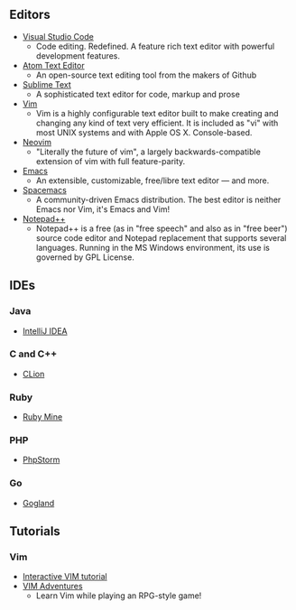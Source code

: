 ## Editors

 - [Visual Studio Code](https://code.visualstudio.com/)
   - Code editing. Redefined. A feature rich text editor with powerful development features.
 - [Atom Text Editor](https://atom.io/)
   - An open-source text editing tool from the makers of Github
- [Sublime Text](https://www.sublimetext.com/)
   - A sophisticated text editor for code, markup and prose
- [Vim](http://www.vim.org/)
   - Vim is a highly configurable text editor built to make creating and changing any kind of text very efficient. It is included as "vi" with most UNIX systems and with Apple OS X. Console-based.
- [Neovim](https://neovim.io/)
   - "Literally the future of vim", a largely backwards-compatible extension of vim with full feature-parity.
- [Emacs](https://www.gnu.org/software/emacs/)
   - An extensible, customizable, free/libre text editor — and more.
- [Spacemacs](http://spacemacs.org)
   - A community-driven Emacs distribution. The best editor is neither Emacs nor Vim, it's Emacs and Vim!
- [Notepad++](https://notepad-plus-plus.org/)
   - Notepad++ is a free (as in "free speech" and also as in "free beer") source code editor and Notepad replacement that supports several languages. Running in the MS Windows environment, its use is governed by GPL License.

## IDEs

### Java

  - [IntelliJ IDEA](https://www.jetbrains.com/idea/)

### C and C++

 - [CLion](https://www.jetbrains.com/clion/)

### Ruby

  - [Ruby Mine](https://www.jetbrains.com/ruby/)

### PHP

  - [PhpStorm](https://www.jetbrains.com/phpstorm/)
  
  ### Go

  - [Gogland](https://www.jetbrains.com/go/)
  


## Tutorials

### Vim
- [Interactive VIM tutorial](http://www.openvim.com/tutorial.html)
- [VIM Adventures](https://vim-adventures.com/)
  - Learn Vim while playing an RPG-style game!
